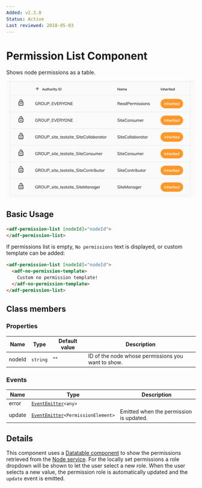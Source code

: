 ```yaml
---
Added: v2.3.0
Status: Active
Last reviewed: 2018-05-03
---
```


# Permission List Component

Shows node permissions as a table.

![Permission List](../docassets/images/adf-permission-list.png)

## Basic Usage

```html
<adf-permission-list [nodeId]="nodeId">
</adf-permission-list>
```

If permissions list is empty, `No permissions` text is displayed, 
or custom template can be added: 

```html
<adf-permission-list [nodeId]="nodeId">
  <adf-no-permission-template>
    Custom no permission template!
  </adf-no-permission-template>
</adf-permission-list>
```

## Class members

### Properties

| Name | Type | Default value | Description |
| ---- | ---- | ------------- | ----------- |
| nodeId | `string` | "" | ID of the node whose permissions you want to show. |

### Events

| Name | Type | Description |
| ---- | ---- | ----------- |
| error | [`EventEmitter`](https://angular.io/api/core/EventEmitter)`<any>` |  |
| update | [`EventEmitter`](https://angular.io/api/core/EventEmitter)`<PermissionElement>` | Emitted when the permission is updated. |

## Details

This component uses a [Datatable component](../core/datatable.component.md) to show the
permissions retrieved from the [Node service](../core/node.service.md).
For the locally set permissions a role dropdown will be shown to let the user select a new role.
When the user selects a new value, the permission role is automatically updated and the `update` event is emitted.
